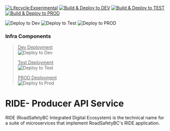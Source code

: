 [![Lifecycle:Experimental](https://img.shields.io/badge/Lifecycle-Experimental-339999)](<Redirect-URL>)  [![Build & Deploy to DEV](https://github.com/bcgov/rsbc-ride-producer-api/actions/workflows/build_push_pr_onopen_devdeploy.yml/badge.svg?branch=release%2F1_1)](https://github.com/bcgov/rsbc-ride-producer-api/actions/workflows/build_push_pr_onopen_devdeploy.yml)  [![Build & Deploy to TEST](https://github.com/bcgov/rsbc-ride-producer-api/actions/workflows/build_push_pr_onopen_testdeploy.yml/badge.svg)](https://github.com/bcgov/rsbc-ride-producer-api/actions/workflows/build_push_pr_onopen_testdeploy.yml)  [![Build & Deploy to PROD](https://github.com/bcgov/rsbc-ride-producer-api/actions/workflows/build_push_pr_onopen_proddeploy.yml/badge.svg)](https://github.com/bcgov/rsbc-ride-producer-api/actions/workflows/build_push_pr_onopen_proddeploy.yml)  


![Deploy to Dev](https://gitops-shared.apps.silver.devops.gov.bc.ca/api/badge?name=be5301-ride-producer-api-dev&revision=true) ![Deploy to Test](https://gitops-shared.apps.silver.devops.gov.bc.ca/api/badge?name=be5301-ride-producer-api-test&revision=true) ![Deploy to PROD](https://gitops-shared.apps.silver.devops.gov.bc.ca/api/badge?name=be5301-ride-producer-api-prod&revision=true)    

### <b>Infra Components</b>  
><u>Dev Deployment</u>   
>![Deploy to Dev](https://argocd-shared.apps.silver.devops.gov.bc.ca/api/badge?name=be5301-ride-infrastructure-dev&revision=true)
>
><u>Test Deployment</u>  
>![Deploy to Test](https://argocd-shared.apps.silver.devops.gov.bc.ca/api/badge?name=be5301-ride-infrastructure-test&revision=true)
>
><u>PROD Deployment</u>    
![Deploy to Prod](https://argocd-shared.apps.silver.devops.gov.bc.ca/api/badge?name=be5301-ride-infrastructure-test&revision=true)  



# RIDE- Producer API Service

RIDE (RoadSafetyBC Integrated Digital Ecosystem) is the technical name for a suite of microservices that implement RoadSafetyBC's RIDE application.    
